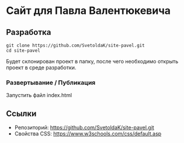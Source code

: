 # Сайт для Павла Валентюкевича

## Разработка

```shell
git clone https://github.com/SvetoldaK/site-pavel.git
cd site-pavel
```

Будет склонирован проект в папку, после чего необходимо открыть проект в среде разработки.

### Развертывание / Публикация

Запустить файл index.html

## Ссылки

- Репозиторий: https://github.com/SvetoldaK/site-pavel.git
- Свойства CSS: https://www.w3schools.com/css/default.asp
